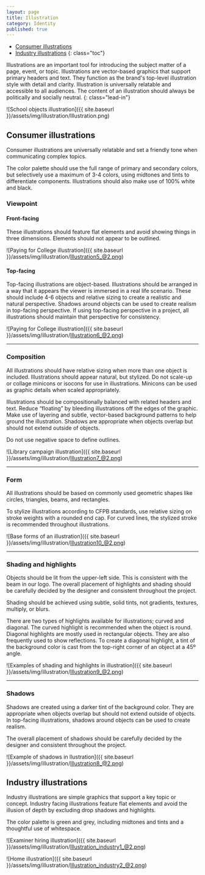 ```yaml
---
layout: page
title: Illustration
category: Identity
published: true
---
```


- [Consumer illustrations](#consumer-illustrations)
- [Industry illustrations](#industry-illustrations)
{: class="toc"}

<div class="content-67 content-first">

Illustrations are an important tool for introducing the subject matter of a page, event, or topic. Illustrations are vector-based graphics that support primary headers and text. They function as the brand's top-level illustration style with detail and clarity. Illustration is universally relatable and accessible to all audiences. The content of an illustration should always be politically and socially neutral.
{: class="lead-in"}

</div>

<div class="content-33 content-last">

![School objects illustration]({{ site.baseurl }}/assets/img/illustration/Illustration.png)

</div>

## Consumer illustrations

<p>Consumer illustrations are universally relatable and set a friendly tone when communicating complex topics.</p>

<p>The color palette should use the full range of primary and secondary colors, but selectively use a maximum of 3-4 colors, using midtones and tints to differentiate components. Illustrations should also make use of 100% white and black.</p>

### Viewpoint

<div class="content-33 content-first">

#### Front-facing

These illustrations should feature flat elements and avoid showing things in three dimensions. Elements should not appear to be outlined.

</div>

<div class="content-67 content-last">

![Paying for College illustration]({{ site.baseurl }}/assets/img/illustration/Illustration5_@2.png)

</div>

<div class="content-33 content-first">

#### Top-facing

Top-facing illustrations are object-based. Illustrations should be arranged in a way that it appears the viewer is immersed in a real life scenario. These should include 4-6 objects and relative sizing to create a realistic and natural perspective. Shadows around objects can be used to create realism in top-facing perspective. If using top-facing perspective in a project, all illustrations should maintain that perspective for consistency.

</div>

<div class="content-67 content-last">

![Paying for College illustration]({{ site.baseurl }}/assets/img/illustration/Illustration6_@2.png)

</div>

---

<div class="content-33 content-first">

### Composition
All illustrations should have relative sizing when more than one object is included. Illustrations should appear natural, but stylized. Do not scale-up or collage minicons or isocons for use in illustrations. Minicons can be used as graphic details when scaled appropriately.

Illustrations should be compositionally balanced with related headers and text. Reduce “floating” by bleeding illustrations off the edges of the graphic. Make use of layering and subtle, vector-based background patterns to help ground the illustration. Shadows are appropriate when objects overlap but should not extend outside of objects.

Do not use negative space to define outlines.

</div>

<div class="content-67 content-last">

![Library campaign illustration]({{ site.baseurl }}/assets/img/illustration/Illustration7_@2.png)

</div>

---

<div class="content-33 content-first">

### Form
All illustrations should be based on commonly used geometric shapes like circles, triangles, beams, and rectangles.

To stylize illustrations according to CFPB standards, use relative sizing on stroke weights with a rounded end cap. For curved lines, the stylized stroke is recommended throughout illustrations.

</div>

<div class="content-67 content-last">

![Base forms of an illustration]({{ site.baseurl }}/assets/img/illustration/Illustration10_@2.png)

</div>

---

<div class="content-33 content-first">

### Shading and highlights
Objects should be lit from the upper-left side. This is consistent with the beam in our logo. The overall placement of highlights and shading should be carefully decided by the designer and consistent throughout the project.

Shading should be achieved using subtle, solid tints, not gradients, textures, multiply, or blurs.

There are two types of highlights available for illustrations; curved and diagonal. The curved highlight is recommended when the object is round. Diagonal highlights are mostly used in rectangular objects. They are also frequently used to show reflections. To create a diagonal highlight, a tint of the background color is cast from the top-right corner of an object at a 45º angle.

</div>

<div class="content-67 content-last">

![Examples of shading and highlights in illustration]({{ site.baseurl }}/assets/img/illustration/Illustration9_@2.png)

</div>

---

<div class="content-33 content-first">

### Shadows

Shadows are created using a darker tint of the background color. They are appropriate when objects overlap but should not extend outside of objects. In top-facing illustrations, shadows around objects can be used to create realism.

The overall placement of shadows should be carefully decided by the designer and consistent throughout the project.

</div>

<div class="content-67 content-last">

![Example of shadows in llustration]({{ site.baseurl }}/assets/img/illustration/Illustration8_@2.png)

</div>

## Industry illustrations

<div class="content-33 content-first">

Industry illustrations are simple graphics that support a key topic or concept. Industry facing illustrations feature flat elements and avoid the illusion of depth by excluding drop shadows and highlights.

The color palette is green and grey, including midtones and tints and a thoughtful use of whitespace.

</div>

<div class="content-67 content-last">

![Examiner hiring illustration]({{ site.baseurl }}/assets/img/illustration/Illustration_industry1_@2.png)

![Home illustration]({{ site.baseurl }}/assets/img/illustration/Illustration_industry2_@2.png)

</div>